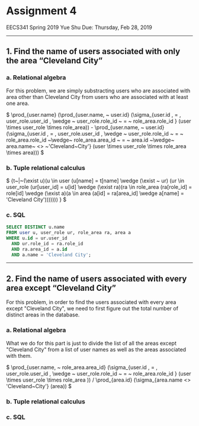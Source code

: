 # Assignment 4

  EECS341 Spring 2019
  Yue Shu
  Due: Thursday, Feb 28, 2019

---

## 1. Find the name of users associated with only the area “Cleveland City”

### a. Relational algebra

For this problem, we are simply substracting users who are associated with area other than Cleveland City from users who are associated with at least one area. 

$ \prod_{user.name} (\prod_{user.name, ~ user.id} (\sigma_{user.id \, = \, user\_role.user\_id \, \wedge ~ user\_role.role\_id ~ = ~ role\_area.role\_id } (user \times user\_role \times role\_area)) - \prod_{user.name, ~ user.id} (\sigma_{user.id \, = \, user\_role.user\_id \, \wedge ~ user\_role.role\_id ~ = ~ role\_area.role\_id ~\wedge~ role\_area.area\_id ~ = ~ area.id ~\wedge~ area.name~ <> ~'Cleveland~City'} (user \times user\_role \times role\_area \times area))) $

### b. Tuple relational calculus

$ \{t~|~(\exist u)(u \in user (u[name] = t[name] \wedge (\exist ~ ur) (ur \in user\_role (ur[user\_id] = u[id] \wedge (\exist ra)(ra \in role\_area (ra[role\_id] = role[id] \wedge (\exist a)(a \in area (a[id] = ra[area\_id] \wedge a[name] = 'Cleveland City'))))))) \}   $

### c. SQL

```sql
SELECT DISTINCT u.name 
FROM user u, user_role ur, role_area ra, area a 
WHERE u.id = ur.user_id  
  AND ur.role_id = ra.role_id 
  AND ra.area_id = a.id 
  AND a.name = 'Cleveland City';
```

--- 

## 2. Find the name of users associated with every area except “Cleveland City”

For this problem, in order to find the users associated with every area except "Cleveland City", we need to first figure out the total number of distinct areas in the database. 

### a. Relational algebra

What we do for this part is just to divide the list of all the areas except "Cleveland City" from a list of user names as well as the areas associated with them. 

$ \prod_{user.name, ~ role\_area.area\_id} (\sigma_{user.id \, = \, user\_role.user\_id \, \wedge ~ user\_role.role\_id ~ = ~ role\_area.role\_id } (user \times user\_role \times role\_area )) / \prod_{area.id} (\sigma_{area.name <> 'Cleveland~City'} (area))  $


### b. Tuple relational calculus


### c. SQL

```sql

```

